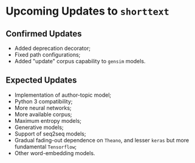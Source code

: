 Upcoming Updates to `shorttext`
===============================

Confirmed Updates
-----------------

* Added deprecation decorator;
* Fixed path configurations;
* Added "update" corpus capability to `gensim` models.

Expected Updates
----------------

* Implementation of author-topic model;
* Python 3 compatibility;
* More neural networks;
* More available corpus;
* Maximum entropy models;
* Generative models;
* Support of seq2seq models;
* Gradual fading-out dependence on `Theano`, and lesser `keras` but more fundamental `Tensorflow`;
* Other word-embedding models.